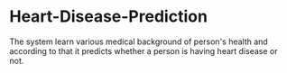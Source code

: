 # Heart-Disease-Prediction
The system learn various medical background of person's health and according to that it predicts whether a person is having heart disease or not.
